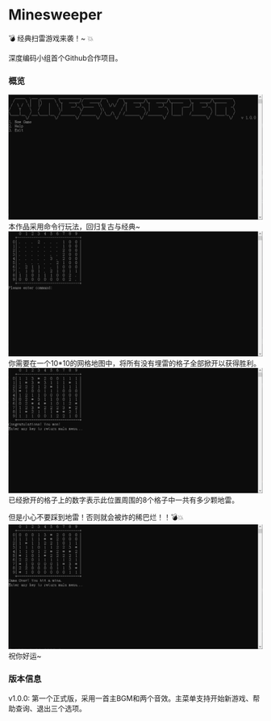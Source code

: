 # Minesweeper

💣 经典扫雷游戏来袭！~ 💥

深度编码小组首个Github合作项目。

### 概览
![main_menu.png](assets/main_menu.png)
本作品采用命令行玩法，回归复古与经典~
![playing.png](assets/playing.png)
你需要在一个10*10的网格地图中，将所有没有埋雷的格子全部掀开以获得胜利。
![win.png](assets/win.png)
已经掀开的格子上的数字表示此位置周围的8个格子中一共有多少颗地雷。

但是小心不要踩到地雷！否则就会被炸的稀巴烂！！💣💥 
![lose.png](assets/lose.png)
祝你好运~

### 版本信息
v1.0.0: 第一个正式版，采用一首主BGM和两个音效。主菜单支持开始新游戏、帮助查询、退出三个选项。